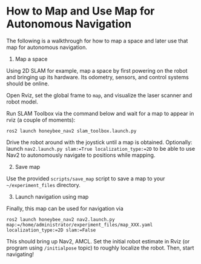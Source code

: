 # How to Map and Use Map for Autonomous Navigation

The following is a walkthrough for how to map a space and later use that map for autonomous navigation.

1. Map a space

Using 2D SLAM for example, map a space by first powering on the robot and bringing up its hardware. Its odometry, sensors, and control systems should be online.

Open Rviz, set the global frame to `map`, and visualize the laser scanner and robot model.

Run SLAM Toolbox via the command below and wait for a map to appear in rviz (a couple of moments):

```
ros2 launch honeybee_nav2 slam_toolbox.launch.py
```

Drive the robot around with the joystick until a map is obtained. Optionally: launch `nav2.launch.py slam:=True localization_type:=2D` to be able to use Nav2 to autonomously navigate to positions while mapping.

2. Save map

Use the provided `scripts/save_map` script to save a map to your `~/experiment_files` directory.

3. Launch navigation using map

Finally, this map can be used for navigation via

```
ros2 launch honeybee_nav2 nav2.launch.py map:=/home/administrator/experiment_files/map_XXX.yaml localization_type:=2D slam:=False
```

This should bring up Nav2, AMCL. Set the initial robot estimate in Rviz (or program using `/initialpose` topic) to roughly localize the robot. Then, start navigating!
